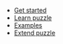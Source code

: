 <!-- docs/_sidebar.md -->

* [Get started](./GETSTARTED.md)
* [Learn puzzle](./LANGUAGE.md)
* [Examples](../examples/README.md)
* [Extend puzzle](./EXTEND.md)